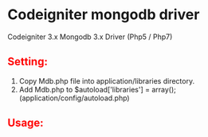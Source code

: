 # Codeigniter mongodb driver

Codeigniter 3.x Mongodb 3.x Driver (Php5 / Php7)

<h2><span style="color: #ff0000;"><strong>Setting:</strong></span></h2>
<ol>
<li>Copy Mdb.php file into application/libraries directory.</li>
<li>Add Mdb.php to&nbsp;$autoload['libraries'] = array(); (application/config/autoload.php)</li>
</ol>
<h2><strong><span style="color: #ff0000;">Usage:</span></strong></h2>
<p>&nbsp;</p>
<p>&nbsp;</p>
